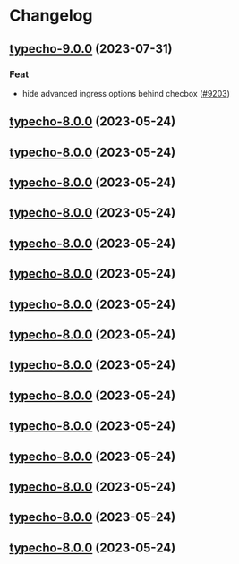 # Changelog




## [typecho-9.0.0](https://github.com/truecharts/charts/compare/typecho-8.0.0...typecho-9.0.0) (2023-07-31)

### Feat

- hide advanced ingress options behind checbox ([#9203](https://github.com/truecharts/charts/issues/9203))
  
  


## [typecho-8.0.0](https://github.com/truecharts/charts/compare/typecho-7.0.21...typecho-8.0.0) (2023-05-24)




## [typecho-8.0.0](https://github.com/truecharts/charts/compare/typecho-7.0.21...typecho-8.0.0) (2023-05-24)




## [typecho-8.0.0](https://github.com/truecharts/charts/compare/typecho-7.0.21...typecho-8.0.0) (2023-05-24)




## [typecho-8.0.0](https://github.com/truecharts/charts/compare/typecho-7.0.21...typecho-8.0.0) (2023-05-24)




## [typecho-8.0.0](https://github.com/truecharts/charts/compare/typecho-7.0.21...typecho-8.0.0) (2023-05-24)




## [typecho-8.0.0](https://github.com/truecharts/charts/compare/typecho-7.0.21...typecho-8.0.0) (2023-05-24)




## [typecho-8.0.0](https://github.com/truecharts/charts/compare/typecho-7.0.21...typecho-8.0.0) (2023-05-24)




## [typecho-8.0.0](https://github.com/truecharts/charts/compare/typecho-7.0.21...typecho-8.0.0) (2023-05-24)




## [typecho-8.0.0](https://github.com/truecharts/charts/compare/typecho-7.0.21...typecho-8.0.0) (2023-05-24)




## [typecho-8.0.0](https://github.com/truecharts/charts/compare/typecho-7.0.21...typecho-8.0.0) (2023-05-24)




## [typecho-8.0.0](https://github.com/truecharts/charts/compare/typecho-7.0.21...typecho-8.0.0) (2023-05-24)




## [typecho-8.0.0](https://github.com/truecharts/charts/compare/typecho-7.0.21...typecho-8.0.0) (2023-05-24)




## [typecho-8.0.0](https://github.com/truecharts/charts/compare/typecho-7.0.21...typecho-8.0.0) (2023-05-24)




## [typecho-8.0.0](https://github.com/truecharts/charts/compare/typecho-7.0.21...typecho-8.0.0) (2023-05-24)




## [typecho-8.0.0](https://github.com/truecharts/charts/compare/typecho-7.0.21...typecho-8.0.0) (2023-05-24)

